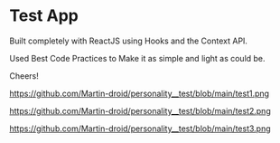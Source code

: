 # Test App

Built completely with ReactJS using Hooks and the Context API.

Used Best Code Practices to Make it as simple and light as could be.

Cheers!

https://github.com/Martin-droid/personality__test/blob/main/test1.png

https://github.com/Martin-droid/personality__test/blob/main/test2.png

https://github.com/Martin-droid/personality__test/blob/main/test3.png

